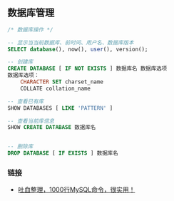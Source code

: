 ## 数据库管理

```sql
/* 数据库操作 */

-- 显示当当前数据库、前时间、用户名、数据库版本
SELECT database(), now(), user(), version();

-- 创建库
CREATE DATABASE [ IF NOT EXISTS ] 数据库名 数据库选项
数据库选项：
    CHARACTER SET charset_name
    COLLATE collation_name

-- 查看已有库
SHOW DATABASES [ LIKE 'PATTERN' ]

-- 查看当前库信息
SHOW CREATE DATABASE 数据库名


-- 删除库
DROP DATABASE [ IF EXISTS ] 数据库名
```

### 链接

- [吐血整理，1000行MySQL命令，很实用！](https://mp.weixin.qq.com/s/t-DHR6nqUIpqsHX_O4npOA)